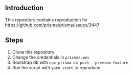 ## Introduction

This repository contains reproduction for https://github.com/prisma/prisma/issues/3447

## Steps

1. Clone this repository
2. Change the credentials in `prisma/.env`
3. Bootstrap db with `npx prisma db push --preview-feature`
4. Run the script with `yarn start` to reproduce
